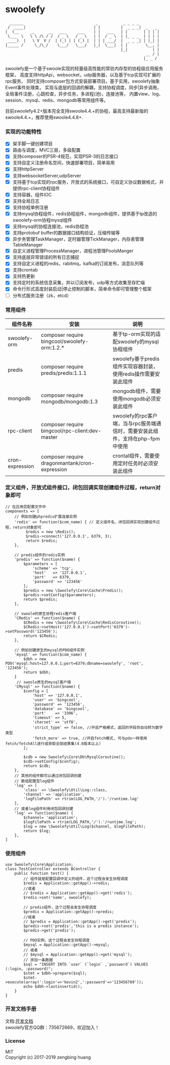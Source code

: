 # swoolefy
```
  ______                                _           _ _ _ _
 /  ____|                              | |         |  _ _ _|  _   _
|  (__     __      __   ___     ___    | |   ___   | |       | | | |
 \___  \   \ \ /\ / /  / _ \   / _ \   | |  / _ \  | |_ _ _  | | | |
 ____)  |   \ V  V /  | (_) | | (_) |  | | | ___/  |  _ _ _| | |_| |
|_____ /     \_/\_/    \___/   \___/   |_|  \___|  | |        \__, |
                                                   |_|           | |
                                                              __ / |
                                                             |_ _ /
```                                                            
swoolefy是一个基于swoole实现的轻量级高性能的常驻内存型的协程级应用服务框架，
高度支持httpApi，websocket，udp服务器，以及基于tcp实现可扩展的rpc服务，
同时支持composer包方式安装部署项目。基于实用，swoolefy抽象Event事件处理类，
实现与底层的回调的解耦，支持协程调度，同步|异步调用，全局事件注册，心跳检查，异步任务，多进程(池)，连接池等，
内置view、log、session、mysql、redis、mongodb等常用组件等。     

目前swoolefy4.2+版本完全支持swoole4.4.+的协程，最高支持最新版的swoole4.4.+，推荐使用swoole4.4.8+.

### 实现的功能特性
- [x] 架手脚一键创建项目           
- [x] 路由与调度，MVC三层，多级配置      
- [x] 支持composer的PSR-4规范，实现PSR-3的日志接口     
- [x] 支持自定义注册命名空间，快速部署项目，简单易用      
- [x] 支持httpServer
- [x] 支持websocketServer,udpServer
- [x] 支持基于tcp实现的rpc服务，开放式的系统接口，可自定义协议数据格式，并提供rpc-client协程组件
- [x] 支持容器，组件IOC    
- [x] 支持全局日志   
- [x] 支持协程单例注册
- [x] 支持mysql协程组件，redis协程组件，mongodb组件，提供基于tp改造的swoolefy-orm协程mysql组件
- [x] 支持mysql的协程连接池，redis协程池
- [x] 支持protobuf buffer的数据接口结构验证，压缩传输等        
- [x] 异步务管理TaskManager，定时器管理TickManager，内存表管理TableManager  
- [x] 自定义进程管理ProcessManager，进程池管理PoolsManger
- [x] 支持底层异常错误的所有日志捕捉
- [x] 支持自定义进程的redis，rabitmq，kafka的订阅发布，消息队列等     
- [x] 支持crontab      
- [x] 支持热更新       
- [x] 支持定时的系统信息采集，并以订阅发布，udp等方式收集至存贮端    
- [x] 命令行形式高度封装启动|停止控制的脚本，简单命令即可管理整个框架 
- [ ] 分布式服务注册（zk，etcd）

### 常用组件
| 组件名称 | 安装 | 说明 |
| ------ | ------ | ------ |
| swoolefy-orm | composer require bingcool/swoolefy-orm:1.2.* | 基于tp-orm实现的适配swoolefy的mysql协程组件 |
| predis | composer require predis/predis:1.1.1 | swoolefy基于predis组件实现容器封装，使用redis操作需要安装此组件 |
| mongodb | composer require mongodb/mongodb:1.3 | mongodb组件，需要使用mongodb必须安装此组件 |
| rpc-client | composer require bingcool/rpc-client:dev-master | swoolefy的rpc客户端，当与rpc服务端通信时，需要安装此组件，支持在php-fpm中使用 |
| cron-expression | composer require dragonmantank/cron-expression | crontal组件，需要使用定时任务时必须安装此组件 |
  
### 定义组件，开放式组件接口，闭包回调实现创建组件过程，return对象即可
```
// 在应用层配置文件中
components => [
    // 例如创建phpredis扩展连接实例
    'redis' => function($com_name) { // 定义组件名，闭包回调实现创建组件过程，return对象即可
         $redis = new \Redis();
         $redis->connect('127.0.0.1', 6379, 3);
         return $redis;   
    },

    // predis组件的redis实例
    'predis' => function($name) {
        $parameters = [
            'scheme' => 'tcp',
            'host'   => '127.0.0.1',
            'port'   => 6379,
            'password' => '123456'
        ];
        $predis = new \Swoolefy\Core\Cache\Predis();
        $predis->setConfig($parameters);
        return $predis;
    },

    // swoole的原生协程redis客户端
    'CRedis' => function($name) {
        $CRedis = new \Swoolefy\Core\Cache\RedisCoroutine();
        $CRedis->setHost('127.0.0.1')->setPort('6379')->setPassword('123456');
        return $CRedis;
    },
    
    // 例如创建原生的mysql的PDO组件实例
    'mysql' => function($com_name) {
        $dbh = new PDO('mysql:host=127.0.0.1;port=6379;dbname=swoolefy', 'root', '123456');
        return $dbh;
    }
     // swoole原生的mysql客户端
    'CMysql' => function($name) {
        $config = [
            'host' => '127.0.0.1',
            'user' => 'bingcool',
            'password' => '123456',
            'database' => 'bingcool',
            'port'    => '3306',
            'timeout' => 5,
            'charset' => 'utf8',
            'strict_type' => false, //开启严格模式，返回的字段将自动转为数字类型
            'fetch_more' => true, //开启fetch模式, 可与pdo一样使用fetch/fetchAll逐行或获取全部结果集(4.0版本以上)
        ];

        $cdb = new Swoolefy\Core\Db\MysqlCoroutine();
        $cdb->setConfig($config);
        return $cdb;
    },
    // 其他的组件都可以通过闭包回调创建
    // 数组配置型log组件
    'log' => [
        'class' => \Swoolefy\Util\Log::class,
        'channel' => 'application',
        'logFilePath' => rtrim(LOG_PATH,'/').'/runtime.log'
    ],
    // 或者log组件利用闭包回调创建
    'log' => function($name) {
        $channel= 'application';
        $logFilePath = rtrim(LOG_PATH,'/').'/runtime.log';
        $log = new \Swoolefy\Util\Log($channel, $logFilePath);
        return $log;
    },
]

```
### 使用组件
```
use Swoolefy\Core\Application;
class TestController extends BController {
    public function test() {
        // 组件就是配置回调中定义的组件，这个过程会发生协程调度
        $redis = Application::getApp()->redis;
        //或者
        // $redis = Application::getApp()->get('redis');
        $redis->set('name', swoolefy);

        // predis组件，这个过程会发生协程调度
        $predis = Application::getApp()->predis;
        //或者
        // $predis = Application::getApp()->get('predis');
        $predis->set('predis','this is a predis instance');
        $predis->get('predis');
        
        // PDO实例，这个过程会发生协程调度
        $mysql = Application::getApp()->mysql;
        // 或者
        // $mysql = Application::getApp()->get('mysql');
        // 添加一条数据
        $sql = "INSERT INTO `user` (`login` ,`password`) VALUES (:login, :password)"; 
        $stmt = $dbh->prepare($sql); 
        $stmt->execute(array(':login'=>'kevin2',':password'=>'123456789'));  
        echo $dbh->lastinsertid();
    }
}

```
     
### 开发文档手册

文档:[开发文档](https://www.kancloud.cn/bingcoolhuang/php-swoole-swoolefy/587501)     
swoolefy官方QQ群：735672669，欢迎加入！    

### License
MIT   
Copyright (c) 2017-2019 zengbing huang    
